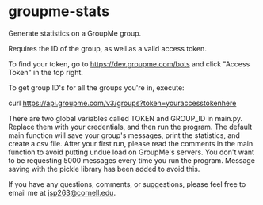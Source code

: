 # groupme-stats
Generate statistics on a GroupMe group.

Requires the ID of the group, as well as a valid access token.

To find your token, go to https://dev.groupme.com/bots and click "Access Token" in the top right.

To get group ID's for all the groups you're in, execute:

   curl https://api.groupme.com/v3/groups?token=youraccesstokenhere

There are two global variables called TOKEN and GROUP_ID in main.py. Replace them with your credentials, and then run the program. The default main function will save your group's messages, print the statistics, and create a csv file. After your first run, please read the comments in the main function to avoid putting undue load on GroupMe's servers. You don't want to be requesting 5000 messages every time you run the program. Message saving with the pickle library has been added to avoid this.

If you have any questions, comments, or suggestions, please feel free to email me at jsp263@cornell.edu.